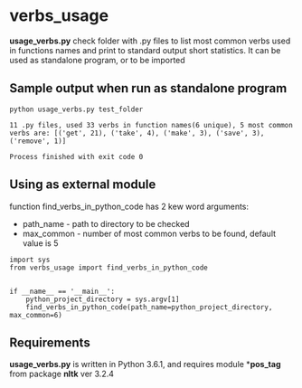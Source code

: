 # verbs_usage

**usage_verbs.py** check folder with .py files to list most common verbs used in functions names
and print to standard output short statistics. It can be used as standalone program, or to be imported

## Sample output when run as standalone program
```
python usage_verbs.py test_folder

11 .py files, used 33 verbs in function names(6 unique), 5 most common verbs are: [('get', 21), ('take', 4), ('make', 3), ('save', 3), ('remove', 1)]

Process finished with exit code 0
```

## Using as external module

function find_verbs_in_python_code has 2 kew word arguments:
- path_name - path to directory to be checked
- max_common - number of most common verbs to be found, default value is 5
```
import sys
from verbs_usage import find_verbs_in_python_code


if __name__ == '__main__':
    python_project_directory = sys.argv[1]
    find_verbs_in_python_code(path_name=python_project_directory, max_common=6)
```

## Requirements
**usage_verbs.py** is written in Python 3.6.1, and requires module ***pos_tag** from package **nltk** ver 3.2.4


